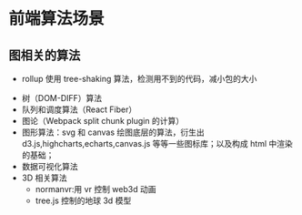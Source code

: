 # 前端算法场景

## 图相关的算法

* rollup 使用 tree-shaking 算法，检测用不到的代码，减小包的大小

- 树（DOM-DIFF）算法
- 队列和调度算法（React Fiber）
- 图论（Webpack split chunk plugin 的计算）
- 图形算法：svg 和 canvas 绘图底层的算法，衍生出 d3.js,highcharts,echarts,canvas.js 等等一些图标库；以及构成 html 中渲染的基础；
- 数据可视化算法
- 3D 相关算法
  * normanvr:用 vr 控制 web3d 动画
  * tree.js 控制的地球 3d 模型
